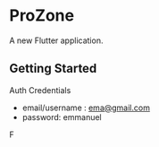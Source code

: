 # ProZone
A new Flutter application.

## Getting Started

Auth Credentials


- email/username : ema@gmail.com
- password: emmanuel

F
